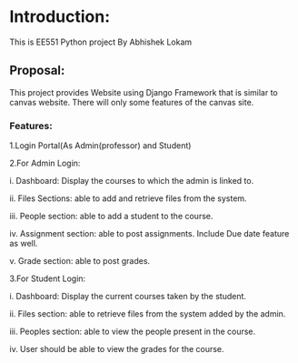 # Introduction:

This is EE551 Python project By Abhishek Lokam

## Proposal:

This project provides Website using Django Framework that is similar to canvas website. There will only some features of the
canvas site.

### Features:

1.Login Portal(As Admin(professor) and Student)

2.For Admin Login:

i. Dashboard: Display the courses to which the admin is linked to.

ii. Files Sections: able to add and retrieve files from the system.

iii. People section: able to add a student to the course.

iv. Assignment section: able to post assignments. Include Due date
feature as well.

v. Grade section: able to post grades. 

3.For Student Login:

i. Dashboard: Display the current courses taken by the student.

ii. Files section: able to retrieve files from the system added by the
admin.

iii. Peoples section: able to view the people present in the course.

iv. User should be able to view the grades for the course.

